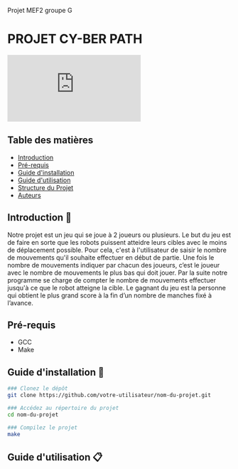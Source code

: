 
Projet MEF2 groupe G
# PROJET CY-BER PATH

![photo projet](https://github.com/celiast05/Projet/blob/main/image.img)

##  Table des matières

- [Introduction](#Introduction)
- [Pré-requis](#Pré-requis)
- [Guide d'installation](#Guide-d'installation)
- [Guide d'utilisation](#Guide-d'utilisation)
- [Structure du Projet](#Structure-du-projet)
- [Auteurs](#Auteurs)
  
## Introduction 📝

Notre projet est un jeu qui se joue à 2 joueurs ou plusieurs. Le but du jeu est de faire en sorte que les robots puissent atteidre leurs cibles avec le moins de déplacement possible. Pour cela, c'est à l'utilisateur de saisir le nombre de mouvements qu'il souhaite effectuer en début de partie. Une fois le nombre de mouvements indiquer par chacun des joueurs, c’est le joueur avec le nombre de mouvements le plus bas qui doit jouer. Par la suite notre programme se charge de compter le nombre de mouvements effectuer jusqu'à ce que le robot atteigne la cible. Le gagnant du jeu est la personne qui obtient le plus grand score à la fin d’un nombre de manches fixé à l’avance.


## Pré-requis

- GCC
- Make

## Guide d'installation 📔 

```bash
### Clonez le dépôt
git clone https://github.com/votre-utilisateur/nom-du-projet.git

### Accédez au répertoire du projet
cd nom-du-projet

### Compilez le projet
make
```

## Guide d'utilisation 📋
